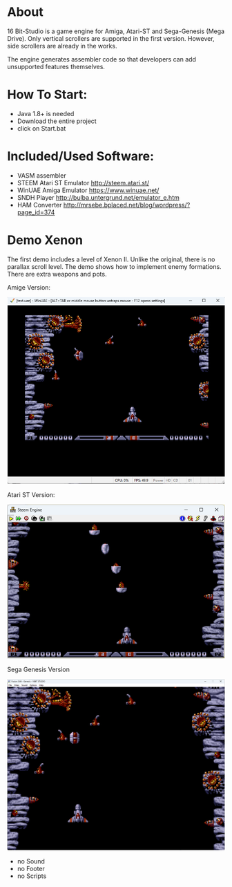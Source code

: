 # About
16 Bit-Studio is a game engine for Amiga, Atari-ST and Sega-Genesis (Mega Drive). Only vertical scrollers are supported in the first version. However, side scrollers are already in the works. 

The engine generates assembler code so that developers can add unsupported features themselves.

# How To Start:

- Java 1.8+ is needed
- Download the entire project
- click on Start.bat

# Included/Used Software:

- VASM assembler
- STEEM Atari ST Emulator http://steem.atari.st/
- WinUAE Amiga Emulator https://www.winuae.net/
- SNDH Player http://bulba.untergrund.net/emulator_e.htm
- HAM Converter http://mrsebe.bplaced.net/blog/wordpress/?page_id=374 
  
# Demo Xenon

The first demo includes a level of Xenon II. Unlike the original, there is no parallax scroll level. The demo shows how to implement enemy formations. There are extra weapons and pots. 

Amige Version:

![Amiga](./docs/Xenon-Amiga.png)


Atari ST Version:

![Atari](./docs/Xenon-ST.png)


Sega Genesis Version

![Sega](./docs/Xenon-Sega.png)

- no Sound
- no Footer
- no Scripts